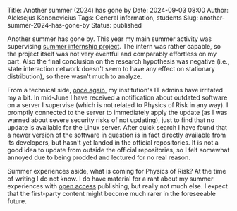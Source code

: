 Title: Another summer (2024) has gone by
Date: 2024-09-03 08:00
Author: Aleksejus Kononovicius
Tags: General information, students
Slug: another-summer-2024-has-gone-by
Status: published

Another summer has gone by. This year my main summer activity was
supervising [summer internship
project]({filename}/articles/2024/internship-opportunity-for-the-summer-of-2024.md).
The intern was rather capable, so the project itself was not very eventful
and comparably effortless on my part. Also the final conclusion on the
research hypothesis was negative (i.e., state interaction network doesn't
seem to have any effect on stationary distribution), so there wasn't much to
analyze.

From a technical side, [once
again]({filename}/articles/2023/it-is-september-again-2023.md), my
institution's IT admins have irritated my a bit. In mid-June I have received
a notification about outdated software on a server I supervise (which is not
related to Physics of Risk in any way). I promptly connected to the server
to immediately apply the update (as I was warned about severe security risks
of not updating), just to find that no update is available for the Linux
server. After quick search I have found that a newer version of the software
in question is in fact directly available from its developers, but hasn't
yet landed in the official repositories. It is not a good idea to update
from outside the official repositories, so I felt somewhat annoyed due to
being prodded and lectured for no real reason.

Summer experiences aside, what is coming for Physics of Risk? At the time of
writing I do not know. I do have material for a rant about my summer
experiences with [open access](/tag/open-access/) publishing, but really not
much else. I expect that the first-party content might become much rarer in
the foreseeable future.
